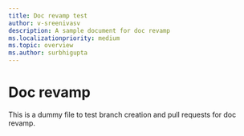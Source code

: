 ```yaml
---
title: Doc revamp test
author: v-sreenivasv
description: A sample document for doc revamp
ms.localizationpriority: medium
ms.topic: overview
ms.author: surbhigupta
---
```

# Doc revamp

This is a dummy file to test branch creation and pull requests for doc revamp.
